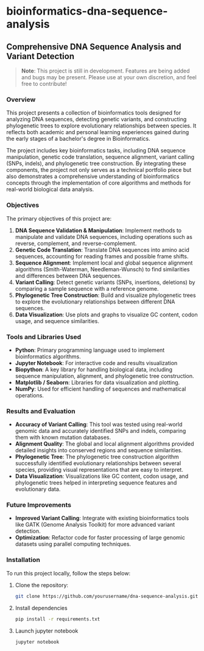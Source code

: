 # bioinformatics-dna-sequence-analysis

## Comprehensive DNA Sequence Analysis and Variant Detection

> **Note**: This project is still in development. Features are being added and bugs may be present. Please use at your own discretion, and feel free to contribute!

### Overview

This project presents a collection of bioinformatics tools designed for analyzing DNA sequences, detecting genetic variants, and constructing phylogenetic trees to explore evolutionary relationships between species. It reflects both academic and personal learning experiences gained during the early stages of a bachelor's degree in Bioinformatics.

The project includes key bioinformatics tasks, including DNA sequence manipulation, genetic code translation, sequence alignment, variant calling (SNPs, indels), and phylogenetic tree construction. By integrating these components, the project not only serves as a technical portfolio piece but also demonstrates a comprehensive understanding of bioinformatics concepts through the implementation of core algorithms and methods for real-world biological data analysis.

### Objectives

The primary objectives of this project are:
1. **DNA Sequence Validation & Manipulation**: Implement methods to manipulate and validate DNA sequences, including operations such as reverse, complement, and reverse-complement.
2. **Genetic Code Translation**: Translate DNA sequences into amino acid sequences, accounting for reading frames and possible frame shifts.
3. **Sequence Alignment**: Implement local and global sequence alignment algorithms (Smith-Waterman, Needleman-Wunsch) to find similarities and differences between DNA sequences.
4. **Variant Calling**: Detect genetic variants (SNPs, insertions, deletions) by comparing a sample sequence with a reference genome.
5. **Phylogenetic Tree Construction**: Build and visualize phylogenetic trees to explore the evolutionary relationships between different DNA sequences.
6. **Data Visualization**: Use plots and graphs to visualize GC content, codon usage, and sequence similarities.

### Tools and Libraries Used

- **Python**: Primary programming language used to implement bioinformatics algorithms.
- **Jupyter Notebook**: For interactive code and results visualization
- **Biopython**: A key library for handling biological data, including sequence manipulation, alignment, and phylogenetic tree construction.
- **Matplotlib / Seaborn**: Libraries for data visualization and plotting.
- **NumPy**: Used for efficient handling of sequences and mathematical operations.

### Results and Evaluation

- **Accuracy of Variant Calling**: This tool was tested using real-world genomic data and accurately identified SNPs and indels, comparing them with known mutation databases.
- **Alignment Quality**: The global and local alignment algorithms provided detailed insights into conserved regions and sequence similarities.
- **Phylogenetic Tree**: The phylogenetic tree construction algorithm successfully identified evolutionary relationships between several species, providing visual representations that are easy to interpret.
- **Data Visualization**: Visualizations like GC content, codon usage, and phylogenetic trees helped in interpreting sequence features and evolutionary data.

### Future Improvements

- **Improved Variant Calling**: Integrate with existing bioinformatics tools like GATK (Genome Analysis Toolkit) for more advanced variant detection.
- **Optimization**: Refactor code for faster processing of large genomic datasets using parallel computing techniques.

### Installation

To run this project locally, follow the steps below:

1. Clone the repository:
   ```bash
   git clone https://github.com/yourusername/dna-sequence-analysis.git
   
2. Install dependencies
   ```bash
   pip install -r requirements.txt

4. Launch jupyter notebook
   ```bash
   jupyter notebook
   
